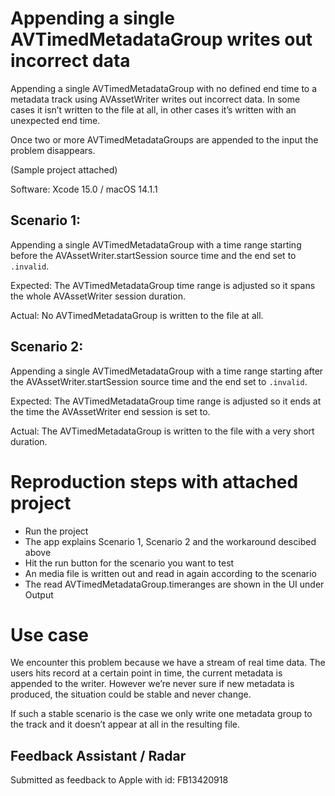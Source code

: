 #  Appending a single AVTimedMetadataGroup writes out incorrect data

Appending a single AVTimedMetadataGroup with no defined end time to a metadata track using AVAssetWriter writes out incorrect data. In some cases it isn’t written to the file at all, in other cases it’s written with an unexpected end time.

Once two or more AVTimedMetadataGroups are appended to the input the problem disappears.

(Sample project attached)

Software:
Xcode 15.0 / macOS 14.1.1

## Scenario 1:
Appending a single AVTimedMetadataGroup with a time range starting before the AVAssetWriter.startSession source time and the end set to `.invalid`.

Expected: The AVTimedMetadataGroup time range is adjusted so it spans the whole  AVAssetWriter session duration.

Actual: No AVTimedMetadataGroup is written to the file at all.

## Scenario 2:
Appending a single AVTimedMetadataGroup with a time range starting after the AVAssetWriter.startSession source time and the end set to `.invalid`.

Expected: The AVTimedMetadataGroup time range is adjusted so it ends at the time the AVAssetWriter end session is set to.

Actual: The AVTimedMetadataGroup is written to the file with a very short duration.

# Reproduction steps with attached project

- Run the project
- The app explains Scenario 1, Scenario 2 and the workaround descibed above
- Hit the run button for the scenario you want to test
- An media file is written out and read in again according to the scenario
- The read AVTimedMetadataGroup.timeranges are shown in the UI under Output

# Use case

We encounter this problem because we have a stream of real time data. The users hits record at a certain point in time, the current metadata is appended to the writer. However we’re never sure if new metadata is produced, the situation could be stable and never change. 

If such a stable scenario is the case we only write one metadata group to the track and it doesn’t appear at all in the resulting file.

## Feedback Assistant / Radar

Submitted as feedback to Apple with id: FB13420918
